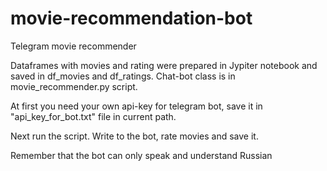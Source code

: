 # movie-recommendation-bot
Telegram movie recommender


Dataframes with movies and rating were prepared in Jypiter notebook and saved in df_movies and df_ratings.
Chat-bot class is in movie_recommender.py script.

At first you need your own api-key for telegram bot, save it in "api_key_for_bot.txt" file in current path.

Next run the script.
Write to the bot, rate movies and save it.

Remember that the bot can only speak and understand Russian

